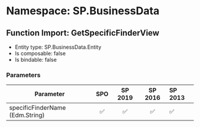 # Namespace: SP.BusinessData

## Function Import: GetSpecificFinderView

- Entity type: SP.BusinessData.Entity
- Is composable: false
- Is bindable: false

### Parameters

Parameter | SPO | SP 2019 | SP 2016 | SP 2013
----------|:---:|:-------:|:-------:|:-------
specificFinderName (Edm.String) | ✅ | ✅ | ✅ | ✅
